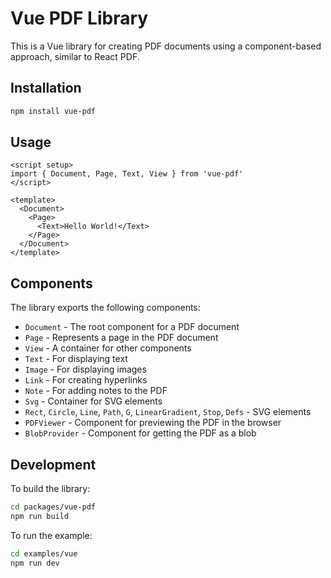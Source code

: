 # Vue PDF Library

This is a Vue library for creating PDF documents using a component-based approach, similar to React PDF.

## Installation

```bash
npm install vue-pdf
```

## Usage

```vue
<script setup>
import { Document, Page, Text, View } from 'vue-pdf'
</script>

<template>
  <Document>
    <Page>
      <Text>Hello World!</Text>
    </Page>
  </Document>
</template>
```

## Components

The library exports the following components:

- `Document` - The root component for a PDF document
- `Page` - Represents a page in the PDF document
- `View` - A container for other components
- `Text` - For displaying text
- `Image` - For displaying images
- `Link` - For creating hyperlinks
- `Note` - For adding notes to the PDF
- `Svg` - Container for SVG elements
- `Rect`, `Circle`, `Line`, `Path`, `G`, `LinearGradient`, `Stop`, `Defs` - SVG elements
- `PDFViewer` - Component for previewing the PDF in the browser
- `BlobProvider` - Component for getting the PDF as a blob

## Development

To build the library:

```bash
cd packages/vue-pdf
npm run build
```

To run the example:

```bash
cd examples/vue
npm run dev
```